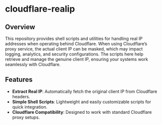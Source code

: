 # cloudflare-realip

## Overview
This repository provides shell scripts and utilities for handling real IP addresses when operating behind Cloudflare. When using Cloudflare’s proxy service, the actual client IP can be masked, which may impact logging, analytics, and security configurations. The scripts here help retrieve and manage the genuine client IP, ensuring your systems work seamlessly with Cloudflare.

## Features
- **Extract Real IP**: Automatically fetch the original client IP from Cloudflare headers.
- **Simple Shell Scripts**: Lightweight and easily customizable scripts for quick integration.
- **Cloudflare Compatibility**: Designed to work with standard Cloudflare proxy setups.
